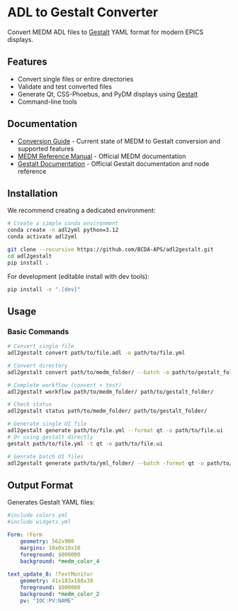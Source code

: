 # ADL to Gestalt Converter

Convert MEDM ADL files to [Gestalt](https://github.com/BCDA-APS/gestalt) YAML format for modern EPICS displays.

## Features

- Convert single files or entire directories
- Validate and test converted files
- Generate Qt, CSS-Phoebus, and PyDM displays using [Gestalt](https://github.com/BCDA-APS/gestalt)
- Command-line tools

## Documentation

- [Conversion Guide](docs/CONVERSION.md) - Current state of MEDM to Gestalt conversion and supported features
- [MEDM Reference Manual](https://epics.anl.gov/EpicsDocumentation/ExtensionsManuals/MEDM/MEDM.html) - Official MEDM documentation
- [Gestalt Documentation](https://bcda-aps.github.io/gestalt/) - Official Gestalt documentation and node reference

## Installation

We recommend creating a dedicated environment:

```bash
# Create a simple conda environment
conda create -n adl2yml python=3.12
conda activate adl2yml
```

```bash
git clone --recursive https://github.com/BCDA-APS/adl2gestalt.git
cd adl2gestalt
pip install .
```

For development (editable install with dev tools):
```bash
pip install -e ".[dev]"
```

## Usage

### Basic Commands

```bash
# Convert single file
adl2gestalt convert path/to/file.adl -o path/to/file.yml

# Convert directory
adl2gestalt convert path/to/medm_folder/ --batch -o path/to/gestalt_folder/

# Complete workflow (convert + test)
adl2gestalt workflow path/to/medm_folder/ path/to/gestalt_folder/

# Check status
adl2gestalt status path/to/medm_folder/ path/to/gestalt_folder/

# Generate single UI file
adl2gestalt generate path/to/file.yml --format qt -o path/to/file.ui
# Or using gestalt directly
gestalt path/to/file.yml -t qt -o path/to/file.ui

# Genrate batch UI files
adl2gestalt generate path/to/yml_folder/ --batch -format qt -o path/to/ui_folder/
```

## Output Format

Generates Gestalt YAML files:

```yaml
#include colors.yml
#include widgets.yml

Form: !Form
    geometry: 562x900
    margins: 10x0x10x10
    foreground: $000000
    background: *medm_color_4
    
text_update_8: !TextMonitor
    geometry: 41x183x188x38
    foreground: $000000
    background: *medm_color_2
    pv: "IOC:PV:NAME"
```

